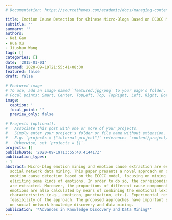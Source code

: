 ```yaml
---
# Documentation: https://sourcethemes.com/academic/docs/managing-content/

title: Emotion Cause Detection for Chinese Micro-Blogs Based on ECOCC Model
subtitle: ''
summary: ''
authors:
- Kai Gao
- Hua Xu
- Jiushuo Wang
tags: []
categories: []
date: '2015-01-01'
lastmod: 2020-09-19T21:55:41+08:00
featured: false
draft: false

# Featured image
# To use, add an image named `featured.jpg/png` to your page's folder.
# Focal points: Smart, Center, TopLeft, Top, TopRight, Left, Right, BottomLeft, Bottom, BottomRight.
image:
  caption: ''
  focal_point: ''
  preview_only: false

# Projects (optional).
#   Associate this post with one or more of your projects.
#   Simply enter your project's folder or file name without extension.
#   E.g. `projects = ["internal-project"]` references `content/project/deep-learning/index.md`.
#   Otherwise, set `projects = []`.
projects: []
publishDate: '2020-09-19T13:55:40.414417Z'
publication_types:
- 1
abstract: Micro-blog emotion mining and emotion cause extraction are essential in
  social network data mining. This paper presents a novel approach on Chinese micro-blog
  emotion cause detection based on the ECOCC model, focusing on mining factors for
  eliciting some kinds of emotions. In order to do so, the corresponding emotion causes
  are extracted. Moreover, the proportions of different cause components under different
  emotions are also calculated by means of combining the emotional lexicon with multiple
  characteristics (e.g., emoticon, punctuation, etc.). Experimental results show the
  feasibility of the approach. The proposed approaches have important scientific values
  on social network knowledge discovery and data mining.
publication: '*Advances in Knowledge Discovery and Data Mining*'
---
```

